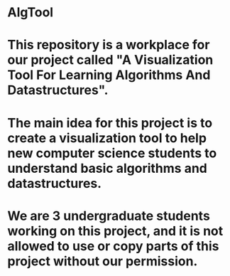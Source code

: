 # AlgTool
# This repository is a workplace for our project called "A Visualization Tool For Learning Algorithms And Datastructures".
# The main idea for this project is to create a visualization tool to help new computer science students to understand basic algorithms and datastructures.
# We are 3 undergraduate students working on this project, and it is not allowed to use or copy parts of this project without our permission.
